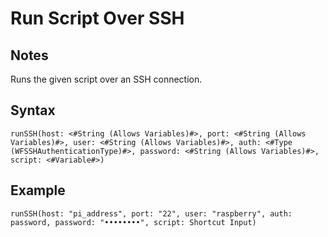 # Run Script Over SSH
## Notes
Runs the given script over an SSH connection.
## Syntax
```
runSSH(host: <#String (Allows Variables)#>, port: <#String (Allows Variables)#>, user: <#String (Allows Variables)#>, auth: <#Type (WFSSHAuthenticationType)#>, password: <#String (Allows Variables)#>, script: <#Variable#>)
```
## Example
```
runSSH(host: "pi_address", port: "22", user: "raspberry", auth: password, password: "••••••••", script: Shortcut Input)
```